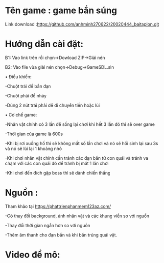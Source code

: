 # Tên game : game bắn súng

Link download :https://github.com/anhminh270622/20020444_baitaplon.git

# Hướng dẫn cài đặt:

B1: Vào link trên rồi chọn->Dowload ZIP->Giải nén

B2: Vào file vừa giải nén chọn->Debug->GameSDL.sln

• Điều khiển:

-Chuột trái để bắn đạn

-Chuột phải để nhảy

-Dùng 2 nút trái phải để di chuyển tiến hoặc lùi

• Cơ chế game:

-Nhân vật chính có 3 lần để sống lại chơi khi hết 3 lần đó thì sẽ over game

-Thời gian của game là 600s

-Khi bị rơi xuống hố thì sẽ không mất số lần chơi và nó sẽ hồi sinh lại sau 3s và nó sẽ lùi lại 1 khoảng nhỏ

-Khi chơi nhân vật chính cần tránh các đạn bắn từ con quái và tránh va chạm với các con quái đó để tránh bị mất 1 lần chơi

-Khi chơi đến đích gặp boss thì sẽ dành chiến thắng

# Nguồn :

Tham khảo tại https://phattrienphanmem123az.com/

-Có thay đổi background, ảnh nhân vật và các khung viền so với nguồn

-Thay đổi thời gian ngắn hơn so với nguồn

-Thêm âm thanh cho đạn bắn và khi bắn trúng quái vật.
# Video đề mô:
